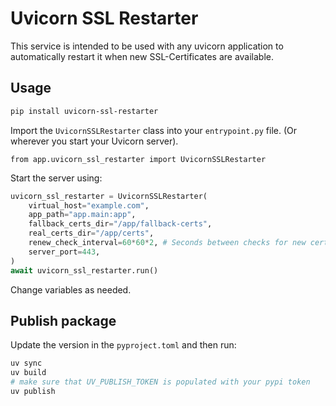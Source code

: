 # Uvicorn SSL Restarter

This service is intended to be used with any uvicorn application to automatically restart it when new SSL-Certificates are available.

## Usage

```sh
pip install uvicorn-ssl-restarter
```

Import the `UvicornSSLRestarter` class into your `entrypoint.py` file. (Or wherever you start your Uvicorn server).

```
from app.uvicorn_ssl_restarter import UvicornSSLRestarter
```

Start the server using:

```python
uvicorn_ssl_restarter = UvicornSSLRestarter(
    virtual_host="example.com",
    app_path="app.main:app",
    fallback_certs_dir="/app/fallback-certs",
    real_certs_dir="/app/certs",
    renew_check_interval=60*60*2, # Seconds between checks for new certificates
    server_port=443,
)
await uvicorn_ssl_restarter.run()
```

Change variables as needed.

## Publish package

Update the version in the `pyproject.toml` and then run:

```sh
uv sync
uv build
# make sure that UV_PUBLISH_TOKEN is populated with your pypi token
uv publish
```
